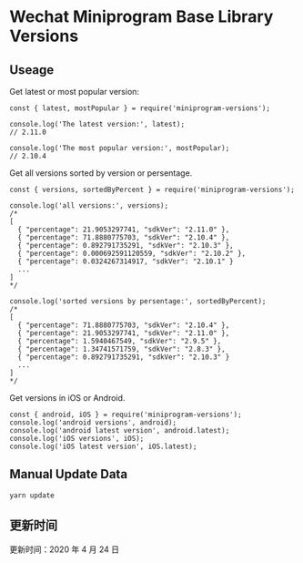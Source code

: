 
# Wechat Miniprogram Base Library Versions

## Useage

Get latest or most popular version:

```;
const { latest, mostPopular } = require('miniprogram-versions');

console.log('The latest version:', latest);
// 2.11.0

console.log('The most popular version:', mostPopular);
// 2.10.4

```

Get all versions sorted by version or persentage.

```
const { versions, sortedByPercent } = require('miniprogram-versions');

console.log('all versions:', versions);
/*
[
  { "percentage": 21.9053297741, "sdkVer": "2.11.0" },
  { "percentage": 71.8880775703, "sdkVer": "2.10.4" },
  { "percentage": 0.892791735291, "sdkVer": "2.10.3" },
  { "percentage": 0.000692591120559, "sdkVer": "2.10.2" },
  { "percentage": 0.0324267314917, "sdkVer": "2.10.1" }
  ...
]
*/

console.log('sorted versions by persentage:', sortedByPercent);
/*
[
  { "percentage": 71.8880775703, "sdkVer": "2.10.4" },
  { "percentage": 21.9053297741, "sdkVer": "2.11.0" },
  { "percentage": 1.5940467549, "sdkVer": "2.9.5" },
  { "percentage": 1.34741571759, "sdkVer": "2.8.3" },
  { "percentage": 0.892791735291, "sdkVer": "2.10.3" }
  ...
]
*/
```

Get versions in iOS or Android.

```
const { android, iOS } = require('miniprogram-versions');
console.log('android versions', android);
console.log('android latest version', android.latest);
console.log('iOS versions', iOS);
console.log('iOS latest version', iOS.latest);
```

## Manual Update Data

```
yarn update
```

## 更新时间

更新时间：2020 年 4 月 24 日
